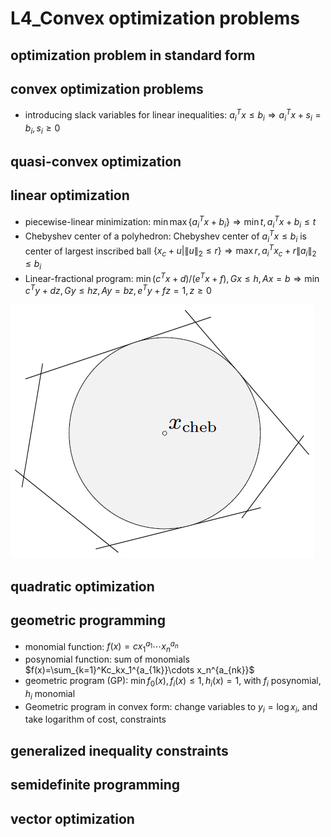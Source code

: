 # L4_Convex optimization problems

## optimization problem in standard form

## convex optimization problems

- introducing slack variables for linear inequalities: $a_i^Tx\leq b_i\Longrightarrow a_i^Tx+s_i=b_i,s_i\geq0$

## quasi-convex optimization

## linear optimization

- piecewise-linear minimization: $\min\max\{a_i^Tx+b_i\}\Longrightarrow\min t,a_i^Tx+b_i\leq t$
- Chebyshev center of a polyhedron: Chebyshev center of $a_i^Tx\leq b_i$ is center of largest inscribed ball $\{x_c+u|\|u\|_2\leq r\}\Longrightarrow\max r,a_i^Tx_c+r\|a_i\|_2\leq b_i$
- Linear-fractional program: $\min (c^Tx+d)/(e^Tx+f),Gx\leq h,Ax=b\Longrightarrow\min c^Ty+dz,Gy\leq hz,Ay=bz,e^Ty+fz=1,z\geq0$

![image-20221204205258428](./img/image-20221204205258428.png)

## quadratic optimization

## geometric programming

- monomial function: $f(x)=cx_1^{a_1}\cdots x_n^{a_n}$
- posynomial function: sum of monomials $f(x)=\sum_{k=1}^Kc_kx_1^{a_{1k}}\cdots x_n^{a_{nk}}$
- geometric program (GP): $\min f_0(x),f_i(x)\leq1,h_i(x)=1$, with $f_i$ posynomial, $h_i$ monomial
- Geometric program in convex form: change variables to $y_i = \log x_i$, and take logarithm of cost, constraints

## generalized inequality constraints

## semidefinite programming

## vector optimization